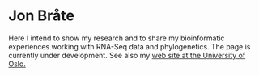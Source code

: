 # Jon Bråte  
Here I intend to show my research and to share my bioinformatic experiences working with RNA-Seq data and phylogenetics. The page is currently under development. See also my [web site at the University of Oslo.](http://www.mn.uio.no/ibv/english/people/aca/jonbra/index.html)
